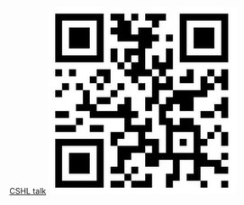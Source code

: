 [CSHL talk](http://slideviewer.herokuapp.com/github/YeoLab/flotilla/blob/dev/talks/CSHL_biological_data_science_2014/0_Introduction.ipynb?create=1#/)
![QR CODE](cshl_qr_code.png)